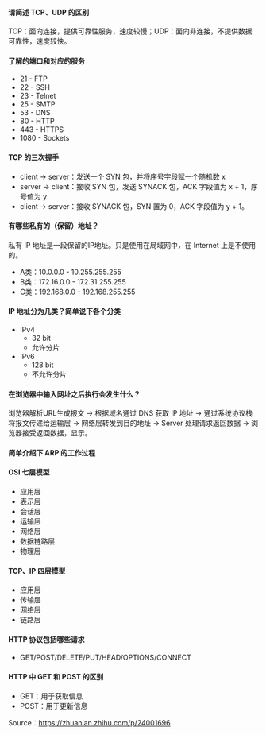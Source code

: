 #### 请简述 TCP、UDP 的区别
TCP：面向连接，提供可靠性服务，速度较慢；UDP：面向非连接，不提供数据可靠性，速度较快。

#### 了解的端口和对应的服务
* 21 - FTP
* 22 - SSH
* 23 - Telnet
* 25 - SMTP
* 53 - DNS 
* 80 - HTTP
* 443 - HTTPS
* 1080 - Sockets

#### TCP 的三次握手
* client -> server：发送一个 SYN 包，并将序号字段赋一个随机数 x
* server -> client：接收 SYN 包，发送 SYNACK 包，ACK 字段值为 x + 1，序号值为 y
* client -> server：接收 SYNACK 包，SYN 置为 0，ACK 字段值为 y + 1。

#### 有哪些私有的（保留）地址？
私有 IP 地址是一段保留的IP地址。只是使用在局域网中，在 Internet 上是不使用的。 

* A类：10.0.0.0 - 10.255.255.255
* B类：172.16.0.0 - 172.31.255.255
* C类：192.168.0.0 - 192.168.255.255

#### IP 地址分为几类？简单说下各个分类
* IPv4
    - 32 bit
    - 允许分片
* IPv6
    - 128 bit
    - 不允许分片

#### 在浏览器中输入网址之后执行会发生什么？
浏览器解析URL生成报文 -> 根据域名通过 DNS 获取 IP 地址 -> 通过系统协议栈将报文传递给运输层 -> 网络层转发到目的地址 -> Server 处理请求返回数据 -> 浏览器接受返回数据，显示。

#### 简单介绍下 ARP 的工作过程

#### OSI 七层模型
* 应用层
* 表示层
* 会话层
* 运输层
* 网络层
* 数据链路层
* 物理层

#### TCP、IP 四层模型
* 应用层
* 传输层
* 网络层
* 链路层

#### HTTP 协议包括哪些请求
* GET/POST/DELETE/PUT/HEAD/OPTIONS/CONNECT

#### HTTP 中 GET 和 POST 的区别
* GET：用于获取信息
* POST：用于更新信息


Source：https://zhuanlan.zhihu.com/p/24001696